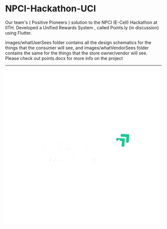 # NPCI-Hackathon-UCI
Our team's ( Positive Pioneers ) solution to the NPCI (E-Cell) Hackathon at IITH. Developed a Unified Rewards System , called Points.ly (in discussion) using Flutter.

images/whatUserSees folder contains all the design schematics for the things that the consumer will see, and images/whatVendorSees folder contains the same for the things that the store owner/vendor will see.
Please check out points.docx for more info on the project 

---
![Points.ly](https://github.com/Anirudh0616/NPCI-Hackathon-UCI/blob/main/logo_lights.png)

